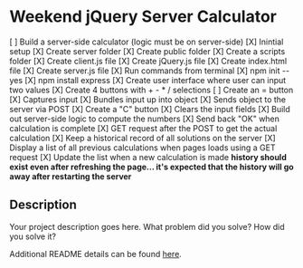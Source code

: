 # Weekend jQuery Server Calculator

[ ] Build a server-side calculator (logic must be on server-side)
    [X] Inintial setup
        [X] Create server folder
            [X] Create public folder
                [X] Create a scripts folder
                    [X] Create client.js file
                    [X] Create jQuery.js file
                [X] Create index.html file
            [X] Create server.js file
        [X] Run commands from terminal
            [X] npm init --yes
            [X] npm install express
    [X] Create user interface where user can input two values
    [X] Create 4 buttons with + - * / selections
    [ ] Create an = button
        [X] Captures input
        [X] Bundles input up into object
        [X] Sends object to the server via POST
    [X] Create a "C" button
        [X] Clears the input fields
    [X] Build out server-side logic to compute the numbers
    [X] Send back "OK" when calculation is complete
    [X] GET request after the POST to get the actual calculation
    [X] Keep a historical record of all solutions on the server
        [X] Display a list of all previous calculations when pages loads using a GET request
        [X] Update the list when a new calculation is made
        **history should exist even after refreshing the page... it's expected that the
        history will go away after restarting the server**

## Description

Your project description goes here. What problem did you solve? How did you solve it?

Additional README details can be found [here](https://github.com/PrimeAcademy/readme-template/blob/master/README.md).
